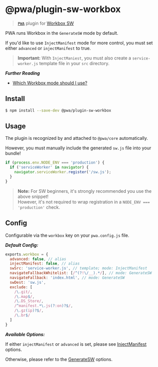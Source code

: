 # @pwa/plugin-sw-workbox

> [`PWA`](https://pwa.cafe/) plugin for [Workbox SW](https://developers.google.com/web/tools/workbox/modules/workbox-sw)

PWA runs Workbox in the `GenerateSW` mode by default.

If you'd like to use `InjectManifest` mode for more control, you must set either `advanced` or `injectManifest` to true.

> **Important:** With `InjectManiest`, you must also create a `service-worker.js` template file in your `src` directory.

***Further Reading***
* [Which Workbox mode should I use?](https://developers.google.com/web/tools/workbox/modules/workbox-webpack-plugin#which_plugin_to_use)

## Install

```sh
$ npm install --save-dev @pwa/plugin-sw-workbox
```

## Usage

The plugin is recognized by and attached to `@pwa/core` automatically.

However, you must manually include the generated `sw.js` file into your bundle!

```js
if (process.env.NODE_ENV === 'production') {
  if ('serviceWorker' in navigator) {
    navigator.serviceWorker.register('/sw.js');
  }
}
```

> **Note:** For SW beginners, it's strongly recommended you use the above snippet!<br>
However, it's not required to wrap registration in a `NODE_ENV === 'production'` check.

## Config

Configurable via the `workbox` key on your `pwa.config.js` file.

***Default Config:***

```js
exports.workbox = {
  advanced: false, // alias
  injectManifest: false, // alias
  swSrc: 'service-worker.js', // template; mode: InjectManifest
  navigateFallbackWhitelist: [/^(?!\/__).*/], // mode: GenerateSW
  navigateFallback: 'index.html', // mode: GenerateSW
  swDest: 'sw.js',
  exclude: [
    /\.git/,
    /\.map$/,
    /\.DS_Store/,
    /^manifest.*\.js(?:on)?$/,
    /\.gz(ip)?$/,
    /\.br$/
  ]
}
```

***Available Options:***

If either `injectManifest` or `advanced` is set, please see [InjectManifest](https://developers.google.com/web/tools/workbox/modules/workbox-webpack-plugin#full_injectmanifest_config) options.

Otherwise, please refer to the [GenerateSW](https://developers.google.com/web/tools/workbox/modules/workbox-webpack-plugin#full_generatesw_config) options.

